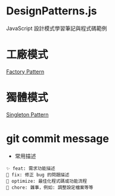 # DesignPatterns.js
JavaScript 設計模式學習筆記與程式碼範例

# 工廠模式
[Factory Pattern](FactoryPattern.js)

# 獨體模式
[Singleton Pattern](SingletonPattern.js)
# git commit message
- 常用描述
```
✨ feat: 需求功能描述
🐛 fix: 修正 bug 的問題描述
💄 optimize: 最佳化程式碼或功能流程
🔧 chore: 雜事，例如: 調整設定檔案等等 
```